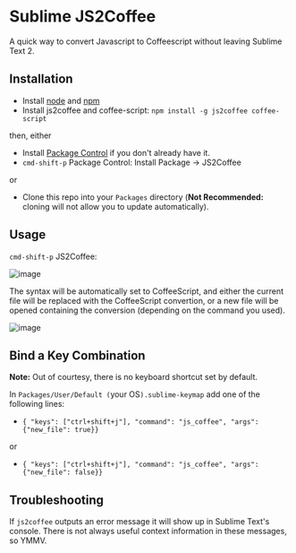 # Sublime JS2Coffee
A quick way to convert Javascript to Coffeescript without leaving Sublime Text 2.


## Installation

* Install [node](http://nodejs.org/) and [npm](https://npmjs.org/)
* Install js2coffee and coffee-script: `npm install -g js2coffee coffee-script`

then, either

* Install [Package Control](http://wbond.net/sublime_packages/package_control) if you don't already have it.
* `cmd-shift-p` Package Control: Install Package -> JS2Coffee

or

* Clone this repo into your `Packages` directory (**Not Recommended:** cloning will not allow you to update automatically).


## Usage
 
`cmd-shift-p` JS2Coffee: 

![image](http://f.cl.ly/items/3B1l2H2K0U3r2U1E0f0U/test.js%20%E2%80%94%20sublime-js2coffee-1.jpg)

The syntax will be automatically set to CoffeeScript, and either the current file will be replaced with the CoffeeScript convertion, or a new file will be opened containing the conversion (depending on the command you used).

![image](http://f.cl.ly/items/3P3z0Z0r2K1C3c2V1r3a/untitled%20%E2%80%94%20sublime-js2coffee-2.jpg)


## Bind a Key Combination
**Note:** Out of courtesy, there is no keyboard shortcut set by default.

In `Packages/User/Default (`your OS`).sublime-keymap` add one of the following lines:

* `{ "keys": ["ctrl+shift+j"], "command": "js_coffee", "args":{"new_file": true}}`

or

* `{ "keys": ["ctrl+shift+j"], "command": "js_coffee", "args":{"new_file": false}}`


## Troubleshooting

If `js2coffee` outputs an error message it will show up in Sublime Text's console. There is not always useful context information in these messages, so YMMV.
